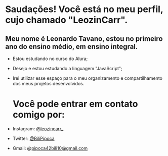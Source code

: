 # Saudações! Você está no meu perfil, cujo chamado "LeozinCarr".

## Meu nome é Leonardo Tavano, estou no primeiro ano do ensino médio, em ensino integral.

- Estou estudando no curso do Alura;
- Desejo e estou estudando a linguagem "JavaScript";
- Irei utilizar esse espaço para o meu organizamento e compartilhamento dos meus projetos desenvolvidos.

  # Você pode entrar em contato comigo por:
- Instagram:
  [@leozincarr_](https://www.instagram.com/leozincarr_/)
- Twitter:
  [@BiliPipoca](https://twitter.com/BiliPipoca)
- Gmail:
  @pipoca42bili10@gmail.com
